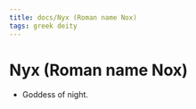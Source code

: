 ```yaml
---
title: docs/Nyx (Roman name Nox)
tags: greek deity
---
```


# Nyx (Roman name Nox) 
- Goddess of night.